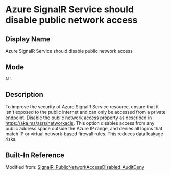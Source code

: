 # Azure SignalR Service should disable public network access

## Display Name

Azure SignalR Service should disable public network access

## Mode

`All`

## Description

To improve the security of Azure SignalR Service resource, ensure that it isn't exposed to the public internet and can only be accessed from a private endpoint. Disable the public network access property as described in https://aka.ms/asrs/networkacls. This option disables access from any public address space outside the Azure IP range, and denies all logins that match IP or virtual network-based firewall rules. This reduces data leakage risks.

## Built-In Reference

Modified from: [SignalR_PublicNetworkAccessDisabled_AuditDeny](https://github.com/Azure/azure-policy/blob/master/built-in-policies/policyDefinitions/SignalR/SignalR_PublicNetworkAccessDisabled_AuditDeny.json)